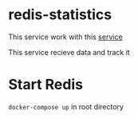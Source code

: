 # redis-statistics

This service work with this [service](https://github.com/NeverEverLive/simple-async-api)

This service recieve data and track it

# Start Redis

```docker-compose up```
in root directory
